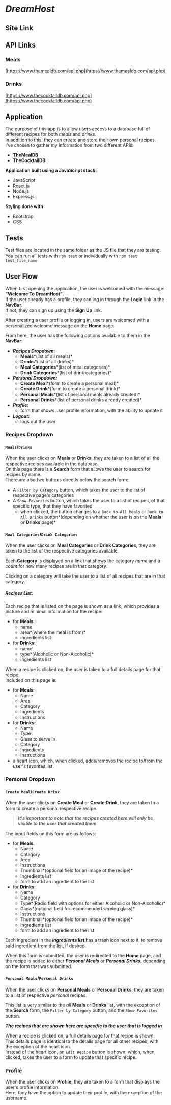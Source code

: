 # *DreamHost*
## Site Link

## API Links

### Meals
[https://www.themealdb.com/api.php](https://www.themealdb.com/api.php)
### Drinks
[https://www.thecocktaildb.com/api.php](https://www.thecocktaildb.com/api.php)

## Application
The purpose of this app is to allow users access to a database full of different recipes for both *meals* and *drinks*.  
In addition to this, they can create and store their own personal recipes.   
I've chosen to gather my information from two different APIs:  

- **TheMealDB**  
- **TheCocktailDB**


**Application built using a JavaScript stack:**  
- JavaScript  
- React.js  
- Node.js  
- Express.js  

**Styling done with:**  
- Bootstrap  
- CSS  


## Tests
Test files are located in the same folder as the JS file that they are testing.  
You can run all tests with `npm test` or individually with `npm test test_file_name`


## User Flow
When first opening the application, the user is welcomed with the message: **"Welcome To DreamHost"**.  
If the user already has a profile, they can log in through the **Login** link in the **NavBar**.  
If not, they can sign up using the **Sign Up** link.  

After creating a user profile or logging in, users are welcomed with a personalized welcome message on the **Home** page.  

From here, the user has the following options available to them in the **NavBar**:

- ***Recipes Dropdown:***
	- **Meals***(list of all meals)*
	- **Drinks***(list of all drinks)*
	- **Meal Categories***(list of meal categories)*
	- **Drink Categories***(list of drink categories)*
- ***Personal Dropdown:***
	- **Create Meal***(form to create a personal meal)*
	- **Create Drink***(form to create a personal drink)*
	- **Personal Meals***(list of personal meals already created)*
	- **Personal Drinks***(list of personal drinks already created)*
- ***Profile:***
	- form that shows user profile information, with the ability to update it
- ***Logout:***
	- logs out the user


### Recipes Dropdown
#### `Meals`/`Drinks`
When the user clicks on **Meals** or **Drinks**, they are taken to a list of all the respective recipes available in the database.  
On this page there is a **Search** form that allows the user to search for recipes by name.  
There are also two buttons directly below the search form:

- A `Filter by Category` button, which takes the user to the list of respective page's categories
- A `Show Favorites` button, which takes the user to a list of recipes, of that specific type, that they have favorited
	- when clicked, the button changes to a `Back to All Meals` or `Back to All Drinks` button*(depending on whether the user is on the **Meals** or **Drinks** page)*

#### `Meal Categories`/`Drink Categories`
When the user clicks on **Meal Categories** or **Drink Categories**, they are taken to the list of the respective categories available.  

Each **Category** is displayed on a link that shows the category *name* and a *count* for how many recipes are in that category.  

Clicking on a category will take the user to a list of all recipes that are in that category.  

##### Recipes List:
Each recipe that is listed on the page is shown as a link, which provides a picture and minimal information for the recipe:

- for **Meals**:
	- name
	- area*(where the meal is from)*
	- ingredients list
- for **Drinks**:
	- name
	- type*(Alcoholic or Non-Alcoholic)*
	- ingredients list

When a recipe is clicked on, the user is taken to a full details page for that recipe.  
Included on this page is:

- for **Meals**:
	- Name
	- Area
	- Category
	- Ingredients
	- Instructions
- for **Drinks**:
	- Name
	- Type
	- Glass to serve in
	- Category
	- Ingredients
	- Instructions
- a heart icon, which, when clicked, adds/removes the recipe to/from the user's favorites list.


### Personal Dropdown
#### `Create Meal`/`Create Drink`
When the user clicks on **Create Meal** or **Create Drink**, they are taken to a form to create a personal respective recipe.
> ***It's important to note that the recipes created here will only be visible to the user that created them***

The input fields on this form are as follows:

- for **Meals**:
	- Name
	- Category
	- Area
	- Instructions
	- Thumbnail*(optional field for an image of the recipe)*
	- Ingredients list
	- form to add an ingredient to the list
- for **Drinks**:
	- Name
	- Category
	- Type*(Radio field with options for either Alcoholic or Non-Alcoholic)*
	- Glass*(optional field for recommended serving glass)*
	- Instructions
	- Thumbnail*(optional field for an image of the recipe)*
	- Ingredients list
	- form to add an ingredient to the list

Each ingredient in the ***Ingredients list*** has a trash icon next to it, to remove said ingredient from the list, if desired.  

When this form is submitted, the user is redirected to the **Home** page, and the recipe is added to either ***Personal Meals*** or ***Personal Drinks***, depending on the form that was submitted.

#### `Personal Meals`/`Personal Drinks`
When the user clicks on **Personal Meals** or **Personal Drinks**, they are taken to a list of respective *personal* recipes.  

This list is very similar to the *all* **Meals** or **Drinks** list, with the exception of the **Search** form, the `Filter by Category` button, and the `Show Favorites` button.  

***The recipes that are shown here are specific to the user that is logged in***  

When a recipe is clicked on, a full details page for that recipe is shown.  
This details page is identical to the details page for all other recipes, with the exception of the heart icon.  
Instead of the heart icon, an `Edit Recipe` button is shown, which, when clicked, takes the user to a form to update that specific recipe.


### Profile
When the user clicks on **Profile**, they are taken to a form that displays the user's profile information.  
Here, they have the option to update their profile, with the exception of the username.